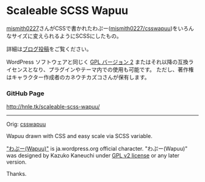 # Scaleable SCSS Wapuu

[mismith0227](https://github.com/mismith0227)さんがCSSで書かれたわぷー([mismith0227/csswapuu](https://github.com/mismith0227/csswapuu))をいろんなサイズに変えられるようにSCSSにしたもの。

詳細は[ブログ投稿]()をご覧ください。

WordPress ソフトウェアと同じく [GPL バージョン 2](http://www.gnu.org/licenses/gpl-2.0.html) またはそれ以降の互換ライセンスとなり、プラグインやテーマ内での使用も可能です。
ただし、著作権はキャラクター作成者のカネウチカズコさんが保有します。

### GitHub Page
http://hnle.tk/scaleable-scss-wapuu/

-----

Orig: [csswapuu](https://github.com/mismith0227/csswapuu)

Wapuu drawn with CSS and easy scale via SCSS variable.

["わぷー(Wapuu)"](https://ja.wordpress.org/about-wp-ja/wapuu/) is ja.wordpress.org official character. "わぷー(Wapuu)" was designed by Kazuko Kaneuchi under [GPL v2 license](http://www.gnu.org/licenses/gpl-2.0.html) or any later version.

Thanks.
